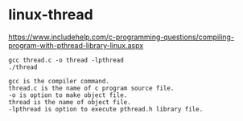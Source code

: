 # linux-thread
https://www.includehelp.com/c-programming-questions/compiling-program-with-pthread-library-linux.aspx

```
gcc thread.c -o thread -lpthread
./thread

gcc is the compiler command.
thread.c is the name of c program source file.
-o is option to make object file.
thread is the name of object file.
-lpthread is option to execute pthread.h library file.


```
